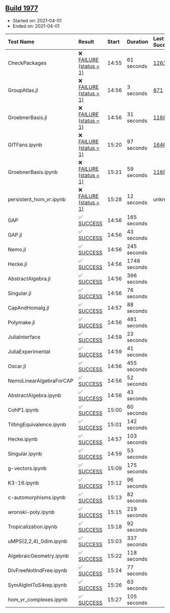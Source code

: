 ## [Build 1977](https://oscarci.mathematik.uni-kl.de/job/oscar-stable/1977/)

* Started on: 2021-04-01
* Ended on: 2021-04-01

| Test Name    | Result | Start | Duration | Last Success | First Failure |
|:-------------|:-------|:------|:---------|:-------------|:--------------|
| CheckPackages | ❌ [FAILURE (status = 1)](https://oscarci.mathematik.uni-kl.de/job/oscar-stable/1977/artifact/logs/build-1977/CheckPackages.log) | 14:55 | 61 seconds | [1263](https://oscarci.mathematik.uni-kl.de/job/oscar-stable/1263/) | [1264](https://oscarci.mathematik.uni-kl.de/job/oscar-stable/1264/) |
| GroupAtlas.jl | ❌ [FAILURE (status = 1)](https://oscarci.mathematik.uni-kl.de/job/oscar-stable/1977/artifact/logs/build-1977/GroupAtlas.jl.log) | 14:56 | 3 seconds | [871](https://oscarci.mathematik.uni-kl.de/job/oscar-stable/871/) | [872](https://oscarci.mathematik.uni-kl.de/job/oscar-stable/872/) |
| GroebnerBasis.jl | ❌ [FAILURE (status = 1)](https://oscarci.mathematik.uni-kl.de/job/oscar-stable/1977/artifact/logs/build-1977/GroebnerBasis.jl.log) | 14:56 | 31 seconds | [1168](https://oscarci.mathematik.uni-kl.de/job/oscar-stable/1168/) | [1169](https://oscarci.mathematik.uni-kl.de/job/oscar-stable/1169/) |
| GITFans.ipynb | ❌ [FAILURE (status = 1)](https://oscarci.mathematik.uni-kl.de/job/oscar-stable/1977/artifact/logs/build-1977/GITFans.ipynb.log) | 15:20 | 97 seconds | [1646](https://oscarci.mathematik.uni-kl.de/job/oscar-stable/1646/) | [1647](https://oscarci.mathematik.uni-kl.de/job/oscar-stable/1647/) |
| GroebnerBasis.ipynb | ❌ [FAILURE (status = 1)](https://oscarci.mathematik.uni-kl.de/job/oscar-stable/1977/artifact/logs/build-1977/GroebnerBasis.ipynb.log) | 15:21 | 59 seconds | [1168](https://oscarci.mathematik.uni-kl.de/job/oscar-stable/1168/) | [1169](https://oscarci.mathematik.uni-kl.de/job/oscar-stable/1169/) |
| persistent_hom_vr.ipynb | ❌ [FAILURE (status = 1)](https://oscarci.mathematik.uni-kl.de/job/oscar-stable/1977/artifact/logs/build-1977/persistent_hom_vr.ipynb.log) | 15:28 | 12 seconds | unknown | unknown |
| GAP | ✅ [SUCCESS](https://oscarci.mathematik.uni-kl.de/job/oscar-stable/1977/artifact/logs/build-1977/GAP.log) | 14:56 | 165 seconds |  |  |
| GAP.jl | ✅ [SUCCESS](https://oscarci.mathematik.uni-kl.de/job/oscar-stable/1977/artifact/logs/build-1977/GAP.jl.log) | 14:56 | 43 seconds |  |  |
| Nemo.jl | ✅ [SUCCESS](https://oscarci.mathematik.uni-kl.de/job/oscar-stable/1977/artifact/logs/build-1977/Nemo.jl.log) | 14:56 | 245 seconds |  |  |
| Hecke.jl | ✅ [SUCCESS](https://oscarci.mathematik.uni-kl.de/job/oscar-stable/1977/artifact/logs/build-1977/Hecke.jl.log) | 14:56 | 1748 seconds |  |  |
| AbstractAlgebra.jl | ✅ [SUCCESS](https://oscarci.mathematik.uni-kl.de/job/oscar-stable/1977/artifact/logs/build-1977/AbstractAlgebra.jl.log) | 14:56 | 396 seconds |  |  |
| Singular.jl | ✅ [SUCCESS](https://oscarci.mathematik.uni-kl.de/job/oscar-stable/1977/artifact/logs/build-1977/Singular.jl.log) | 14:56 | 76 seconds |  |  |
| CapAndHomalg.jl | ✅ [SUCCESS](https://oscarci.mathematik.uni-kl.de/job/oscar-stable/1977/artifact/logs/build-1977/CapAndHomalg.jl.log) | 14:57 | 88 seconds |  |  |
| Polymake.jl | ✅ [SUCCESS](https://oscarci.mathematik.uni-kl.de/job/oscar-stable/1977/artifact/logs/build-1977/Polymake.jl.log) | 14:56 | 481 seconds |  |  |
| JuliaInterface | ✅ [SUCCESS](https://oscarci.mathematik.uni-kl.de/job/oscar-stable/1977/artifact/logs/build-1977/JuliaInterface.log) | 14:59 | 23 seconds |  |  |
| JuliaExperimental | ✅ [SUCCESS](https://oscarci.mathematik.uni-kl.de/job/oscar-stable/1977/artifact/logs/build-1977/JuliaExperimental.log) | 14:59 | 41 seconds |  |  |
| Oscar.jl | ✅ [SUCCESS](https://oscarci.mathematik.uni-kl.de/job/oscar-stable/1977/artifact/logs/build-1977/Oscar.jl.log) | 14:56 | 455 seconds |  |  |
| NemoLinearAlgebraForCAP | ✅ [SUCCESS](https://oscarci.mathematik.uni-kl.de/job/oscar-stable/1977/artifact/logs/build-1977/NemoLinearAlgebraForCAP.log) | 14:56 | 52 seconds |  |  |
| AbstractAlgebra.ipynb | ✅ [SUCCESS](https://oscarci.mathematik.uni-kl.de/job/oscar-stable/1977/artifact/logs/build-1977/AbstractAlgebra.ipynb.log) | 14:56 | 43 seconds |  |  |
| CohP1.ipynb | ✅ [SUCCESS](https://oscarci.mathematik.uni-kl.de/job/oscar-stable/1977/artifact/logs/build-1977/CohP1.ipynb.log) | 15:00 | 60 seconds |  |  |
| TiltingEquivalence.ipynb | ✅ [SUCCESS](https://oscarci.mathematik.uni-kl.de/job/oscar-stable/1977/artifact/logs/build-1977/TiltingEquivalence.ipynb.log) | 15:01 | 142 seconds |  |  |
| Hecke.ipynb | ✅ [SUCCESS](https://oscarci.mathematik.uni-kl.de/job/oscar-stable/1977/artifact/logs/build-1977/Hecke.ipynb.log) | 14:57 | 103 seconds |  |  |
| Singular.ipynb | ✅ [SUCCESS](https://oscarci.mathematik.uni-kl.de/job/oscar-stable/1977/artifact/logs/build-1977/Singular.ipynb.log) | 14:59 | 53 seconds |  |  |
| g-vectors.ipynb | ✅ [SUCCESS](https://oscarci.mathematik.uni-kl.de/job/oscar-stable/1977/artifact/logs/build-1977/g-vectors.ipynb.log) | 15:09 | 175 seconds |  |  |
| K3-16.ipynb | ✅ [SUCCESS](https://oscarci.mathematik.uni-kl.de/job/oscar-stable/1977/artifact/logs/build-1977/K3-16.ipynb.log) | 15:12 | 96 seconds |  |  |
| c-automorphisms.ipynb | ✅ [SUCCESS](https://oscarci.mathematik.uni-kl.de/job/oscar-stable/1977/artifact/logs/build-1977/c-automorphisms.ipynb.log) | 15:13 | 82 seconds |  |  |
| wronski-poly.ipynb | ✅ [SUCCESS](https://oscarci.mathematik.uni-kl.de/job/oscar-stable/1977/artifact/logs/build-1977/wronski-poly.ipynb.log) | 15:15 | 219 seconds |  |  |
| Tropicalization.ipynb | ✅ [SUCCESS](https://oscarci.mathematik.uni-kl.de/job/oscar-stable/1977/artifact/logs/build-1977/Tropicalization.ipynb.log) | 15:18 | 92 seconds |  |  |
| uMPS(2,2,4)_0dim.ipynb | ✅ [SUCCESS](https://oscarci.mathematik.uni-kl.de/job/oscar-stable/1977/artifact/logs/build-1977/uMPS-2-2-4-_0dim.ipynb.log) | 15:03 | 337 seconds |  |  |
| AlgebraicGeometry.ipynb | ✅ [SUCCESS](https://oscarci.mathematik.uni-kl.de/job/oscar-stable/1977/artifact/logs/build-1977/AlgebraicGeometry.ipynb.log) | 15:22 | 118 seconds |  |  |
| DivFreeNotIndFree.ipynb | ✅ [SUCCESS](https://oscarci.mathematik.uni-kl.de/job/oscar-stable/1977/artifact/logs/build-1977/DivFreeNotIndFree.ipynb.log) | 15:24 | 77 seconds |  |  |
| SymAlgIntToS4rep.ipynb | ✅ [SUCCESS](https://oscarci.mathematik.uni-kl.de/job/oscar-stable/1977/artifact/logs/build-1977/SymAlgIntToS4rep.ipynb.log) | 15:26 | 63 seconds |  |  |
| hom_vr_complexes.ipynb | ✅ [SUCCESS](https://oscarci.mathematik.uni-kl.de/job/oscar-stable/1977/artifact/logs/build-1977/hom_vr_complexes.ipynb.log) | 15:27 | 105 seconds |  |  |
